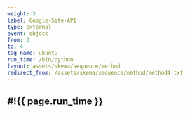 ```yaml
---
weight: 3
label: Google-Site-API
type: external
event: object
from: 3
to: 4
tag_name: ubuntu
run_time: /bin/python
layout: assets/skema/sequence/method
redirect_from: /assets/skema/sequence/method/method4.txt
---
```

#!{{ page.run_time }}
---
